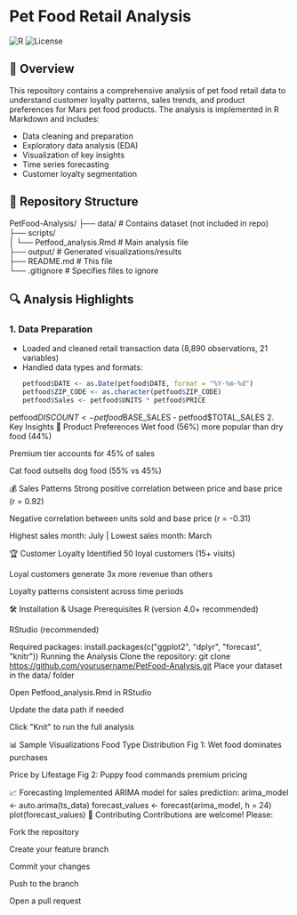 # Pet Food Retail Analysis

![R](https://img.shields.io/badge/language-R-blue.svg)
![License](https://img.shields.io/badge/license-MIT-green.svg)

## 📌 Overview

This repository contains a comprehensive analysis of pet food retail data to understand customer loyalty patterns, sales trends, and product preferences for Mars pet food products. The analysis is implemented in R Markdown and includes:

- Data cleaning and preparation
- Exploratory data analysis (EDA)
- Visualization of key insights
- Time series forecasting
- Customer loyalty segmentation

## 📂 Repository Structure
PetFood-Analysis/
├── data/ # Contains dataset (not included in repo)<br>
├── scripts/<br>
│ └── Petfood_analysis.Rmd # Main analysis file<br>
├── output/ # Generated visualizations/results<br>
├── README.md # This file<br>
└── .gitignore # Specifies files to ignore<br>

## 🔍 Analysis Highlights

### 1. Data Preparation
- Loaded and cleaned retail transaction data (8,890 observations, 21 variables)
- Handled data types and formats:
  ```r
  petfood$DATE <- as.Date(petfood$DATE, format = "%Y-%m-%d")
  petfood$ZIP_CODE <- as.character(petfood$ZIP_CODE)
  petfood$Sales <- petfood$UNITS * petfood$PRICE
petfood$DISCOUNT <- petfood$BASE_SALES - petfood$TOTAL_SALES
2. Key Insights
🐾 Product Preferences
Wet food (56%) more popular than dry food (44%)

Premium tier accounts for 45% of sales

Cat food outsells dog food (55% vs 45%)

💰 Sales Patterns
Strong positive correlation between price and base price (r = 0.92)

Negative correlation between units sold and base price (r = -0.31)

Highest sales month: July | Lowest sales month: March

🏆 Customer Loyalty
Identified 50 loyal customers (15+ visits)

Loyal customers generate 3x more revenue than others

Loyalty patterns consistent across time periods

🛠️ Installation & Usage
Prerequisites
R (version 4.0+ recommended)

RStudio (recommended)

Required packages:
install.packages(c("ggplot2", "dplyr", "forecast", "knitr"))
Running the Analysis
Clone the repository:
git clone https://github.com/yourusername/PetFood-Analysis.git
Place your dataset in the data/ folder

Open Petfood_analysis.Rmd in RStudio

Update the data path if needed

Click "Knit" to run the full analysis

📊 Sample Visualizations
Food Type Distribution
Fig 1: Wet food dominates purchases

Price by Lifestage
Fig 2: Puppy food commands premium pricing

📈 Forecasting
Implemented ARIMA model for sales prediction:
arima_model <- auto.arima(ts_data)
forecast_values <- forecast(arima_model, h = 24)
plot(forecast_values)
🤝 Contributing
Contributions are welcome! Please:

Fork the repository

Create your feature branch

Commit your changes

Push to the branch

Open a pull request
